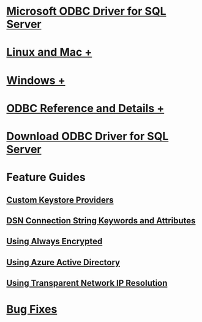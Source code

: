# [Microsoft ODBC Driver for SQL Server](microsoft-odbc-driver-for-sql-server.md)

# [Linux and Mac +](linux-mac/system-requirements.md)
# [Windows +](windows/microsoft-odbc-driver-for-sql-server-on-windows.md)

# [ODBC Reference and Details +](../../odbc/microsoft-open-database-connectivity-odbc.md)
# [Download ODBC Driver for SQL Server](download-odbc-driver-for-sql-server.md)

# Feature Guides
## [Custom Keystore Providers](custom-keystore-providers.md)
## [DSN Connection String Keywords and Attributes](dsn-connection-string-attribute.md)
## [Using Always Encrypted](using-always-encrypted-with-the-odbc-driver.md)
## [Using Azure Active Directory](using-azure-active-directory.md)
## [Using Transparent Network IP Resolution](using-transparent-network-ip-resolution.md)

# [Bug Fixes](bug-fixes.md)
